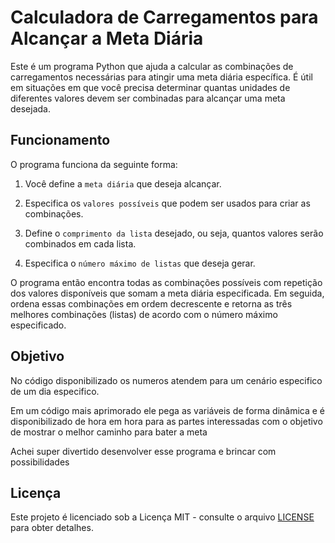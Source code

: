 # Calculadora de Carregamentos para Alcançar a Meta Diária

Este é um programa Python que ajuda a calcular as combinações de carregamentos necessárias para atingir uma meta diária específica. É útil em situações em que você precisa determinar quantas unidades de diferentes valores devem ser combinadas para alcançar uma meta desejada.

## Funcionamento

O programa funciona da seguinte forma:

1. Você define a `meta diária` que deseja alcançar.

2. Especifica os `valores possíveis` que podem ser usados para criar as combinações.

3. Define o `comprimento da lista` desejado, ou seja, quantos valores serão combinados em cada lista.

4. Especifica o `número máximo de listas` que deseja gerar.

O programa então encontra todas as combinações possíveis com repetição dos valores disponíveis que somam a meta diária especificada. Em seguida, ordena essas combinações em ordem decrescente e retorna as três melhores combinações (listas) de acordo com o número máximo especificado.

## Objetivo
No código disponibilizado os numeros atendem para um cenário especifico de um dia especifico. 

Em um código mais aprimorado ele pega as variáveis de forma dinâmica e é disponibilizado de hora em hora para as partes interessadas com o objetivo de mostrar o melhor caminho para bater a meta

Achei super divertido desenvolver esse programa e brincar com possibilidades


## Licença

Este projeto é licenciado sob a Licença MIT - consulte o arquivo [LICENSE](LICENSE) para obter detalhes.


